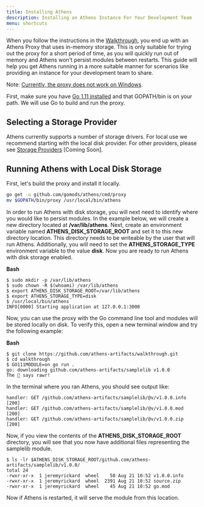 ```yaml
---
title: Installing Athens
description: Installing an Athens Instance For Your Development Team
menu: shortcuts
---
```


When you follow the instructions in the [Walkthrough](/walkthrough), you end up with an Athens Proxy that uses in-memory storage. This is only suitable for trying out the proxy for a short period of time, as you will quickly run out of memory and Athens won't persist modules between restarts. This guide will help you get Athens running in a more suitable manner for scenarios like providing an instance for your development team to share.

Note: [Currently, the proxy does not work on Windows](https://github.com/gomods/athens/issues/532).

First, make sure you have [Go 1.11 installed](https://gophersource.com/setup/) and that GOPATH/bin is on your path. We will use Go to build and run the proxy.

## Selecting a Storage Provider

Athens currently supports a number of storage drivers. For local use we recommend starting with the local disk provider. For other providers, please see [Storage Providers]() [Coming Soon].

## Running Athens with Local Disk Storage

First, let's build the proxy and install it locally.

```bash
go get -u github.com/gomods/athens/cmd/proxy
mv $GOPATH/bin/proxy /usr/local/bin/athens
```

In order to run Athens with disk storage, you will next need to identify where you would like to persist modules. In the example below, we will create a new directory located at **/var/lib/athens**. Next, create an environment variable named **ATHENS_DISK_STORAGE_ROOT** and set it to this new directory location. This directory needs to be writeable by the user that will run Athens. Additionally, you will need to set the **ATHENS_STORAGE_TYPE** environment variable to the value **disk**. Now you are ready to run Athens with disk storage enabled.

**Bash**
```console
$ sudo mkdir -p /var/lib/athens
$ sudo chown -R $(whoami) /var/lib/athens
$ export ATHENS_DISK_STORAGE_ROOT=/var/lib/athens
$ export ATHENS_STORAGE_TYPE=disk
$ /usr/local/bin/athens
INFO[0000] Starting application at 127.0.0.1:3000
```

Now, you can use the proxy with the Go command line tool and modules will be stored locally on disk. To verify this, open a new terminal window and try the following example:

**Bash**
```console
$ git clone https://github.com/athens-artifacts/walkthrough.git
$ cd walkthrough
$ GO111MODULE=on go run .
go: downloading github.com/athens-artifacts/samplelib v1.0.0
The 🦁 says rawr!
```

In the terminal where you ran Athens, you should see output like:

```console
handler: GET /github.com/athens-artifacts/samplelib/@v/v1.0.0.info [200]
handler: GET /github.com/athens-artifacts/samplelib/@v/v1.0.0.mod [200]
handler: GET /github.com/athens-artifacts/samplelib/@v/v1.0.0.zip [200]
```

Now, if you view the contents of the **ATHENS_DISK_STORAGE_ROOT** directory, you will see that you now have additional files representing the samplelib module.

```console
$ ls -lr $ATHENS_DISK_STORAGE_ROOT/github.com/athens-artifacts/samplelib/v1.0.0/
total 24
-rwxr-xr-x  1 jeremyrickard  wheel    50 Aug 21 10:52 v1.0.0.info
-rwxr-xr-x  1 jeremyrickard  wheel  2391 Aug 21 10:52 source.zip
-rwxr-xr-x  1 jeremyrickard  wheel    45 Aug 21 10:52 go.mod
```

Now if Athens is restarted, it will serve the module from this location.